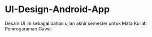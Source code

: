 # UI-Design-Android-App

Desain UI ini sebagai bahan ujian akhir semester untuk Mata Kuliah Pemrogaraman Gawai
